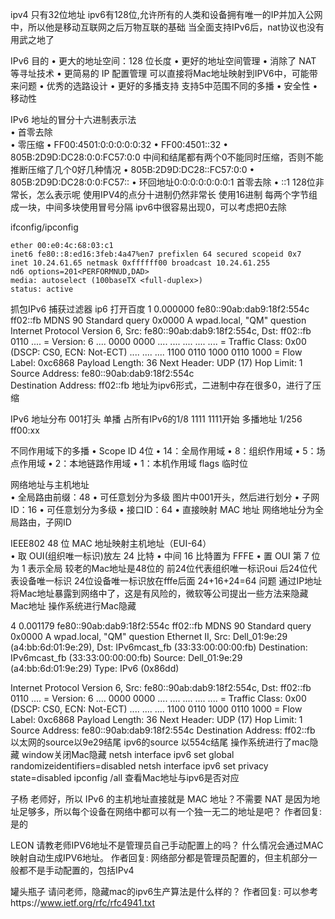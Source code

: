 ipv4 只有32位地址 ipv6有128位,允许所有的人类和设备拥有唯一的IP并加入公网中，所以他是移动互联网之后万物互联的基础
 当全面支持IPv6后，nat协议也没有用武之地了


IPv6 目的
• 更大的地址空间：128 位长度
• 更好的地址空间管理
• 消除了 NAT 等寻址技术
• 更简易的 IP 配置管理  可以直接将Mac地址映射到IPV6中，可能带来问题
• 优秀的选路设计
• 更好的多播支持  支持5中范围不同的多播
• 安全性
• 移动性


IPv6 地址的冒分十六进制表示法  
• 首零去除   
• 零压缩
  • FF00:4501:0:0:0:0:0:32
     • FF00:4501::32
  • 805B:2D9D:DC28:0:0:FC57:0:0   中间和结尾都有两个0不能同时压缩，否则不能推断压缩了几个0好几种情况
    • 805B:2D9D:DC28::FC57:0:0
    • 805B:2D9D:DC28:0:0:FC57::
  • 环回地址0:0:0:0:0:0:0:1   首零去除
    • ::1
128位非常长，怎么表示呢  使用IPV4的点分十进制仍然非常长
 使用16进制  每两个字节组成一块，中间多块使用冒号分隔
ipv6中很容易出现0，可以考虑把0去除

ifconfig/ipconfig
```
ether 00:e0:4c:68:03:c1
inet6 fe80::8:ed16:3feb:4a47%en7 prefixlen 64 secured scopeid 0x7
inet 10.24.61.65 netmask 0xffffff00 broadcast 10.24.61.255
nd6 options=201<PERFORMNUD,DAD>
media: autoselect (100baseTX <full-duplex>)
status: active
```
抓包IPv6  捕获过滤器 ip6
打开百度
1	0.000000	fe80::90ab:dab9:18f2:554c	ff02::fb	MDNS	90		Standard query 0x0000 A wpad.local, "QM" question
Internet Protocol Version 6, Src: fe80::90ab:dab9:18f2:554c, Dst: ff02::fb
    0110 .... = Version: 6
    .... 0000 0000 .... .... .... .... .... = Traffic Class: 0x00 (DSCP: CS0, ECN: Not-ECT)
    .... .... .... 1100 0110 1000 0110 1000 = Flow Label: 0xc6868
    Payload Length: 36
    Next Header: UDP (17)
    Hop Limit: 1
    Source Address: fe80::90ab:dab9:18f2:554c  
    Destination Address: ff02::fb   地址为ipv6形式，二进制中存在很多0，进行了压缩


IPv6 地址分布
 001打头 单播  占所有IPv6的1/8
 1111 1111开始 多播地址  1/256   ff00:xx


不同作用域下的多播
• Scope ID   4位
    • 14：全局作用域
    • 8：组织作用域
    • 5：场点作用域
    • 2：本地链路作用域
    • 1：本机作用域
 flags 临时位


网络地址与主机地址   
• 全局路由前缀：48
  • 可任意划分为多级  图片中001开头，然后进行划分
• 子网ID：16
  • 可任意划分为多级
• 接口ID：64
  • 直接映射 MAC 地址
网络地址分为全局路由，子网ID



IEEE802 48 位 MAC 地址映射主机地址（EUI-64）   
• 取 OUI(组织唯一标识)放左 24 比特
• 中间 16 比特置为 FFFE
• 置 OUI 第 7 位为 1 表示全局
较老的Mac地址是48位的 前24位代表组织唯一标识oui 后24位代表设备唯一标识
24位设备唯一标识放在fffe后面 24+16+24=64 
问题 通过IP地址将Mac地址暴露到网络中了，这是有风险的，微软等公司提出一些方法来隐藏Mac地址
操作系统进行Mac隐藏


4	0.001179	fe80::90ab:dab9:18f2:554c	ff02::fb	MDNS	90		Standard query 0x0000 A wpad.local, "QM" question
Ethernet II, Src: Dell_01:9e:29 (a4:bb:6d:01:9e:29), Dst: IPv6mcast_fb (33:33:00:00:00:fb)
    Destination: IPv6mcast_fb (33:33:00:00:00:fb)
    Source: Dell_01:9e:29 (a4:bb:6d:01:9e:29)
    Type: IPv6 (0x86dd)

Internet Protocol Version 6, Src: fe80::90ab:dab9:18f2:554c, Dst: ff02::fb
    0110 .... = Version: 6
    .... 0000 0000 .... .... .... .... .... = Traffic Class: 0x00 (DSCP: CS0, ECN: Not-ECT)
    .... .... .... 1100 0110 1000 0110 1000 = Flow Label: 0xc6868
    Payload Length: 36
    Next Header: UDP (17)
    Hop Limit: 1
    Source Address: fe80::90ab:dab9:18f2:554c
    Destination Address: ff02::fb
以太网的source以9e29结尾  ipv6的source 以554c结尾   操作系统进行了mac隐藏
window关闭Mac隐藏
netsh interface ipv6 set global randomizeidentifiers=disabled
netsh interface ipv6 set privacy state=disabled
ipconfig /all  查看Mac地址与ipv6是否对应


子杨
老师好，所以 IPv6 的主机地址直接就是 MAC 地址？不需要 NAT 是因为地址足够多，所以每个设备在网络中都可以有一个独一无二的地址是吧？
作者回复: 是的


LEON
请教老师IPV6地址不是管理员自己手动配置上的吗？ 什么情况会通过MAC映射自动生成IPV6地址。
作者回复: 网络部分都是管理员配置的，但主机部分一般都不是手动配置的，包括IPv4


罐头瓶子
请问老师，隐藏mac的ipv6生产算法是什么样的？
作者回复: 可以参考https://www.ietf.org/rfc/rfc4941.txt